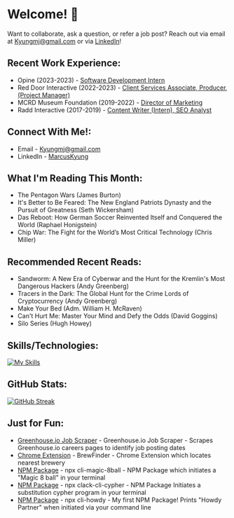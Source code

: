 # Welcome!  👋

Want to collaborate, ask a question, or refer a job post? Reach out via email at Kyungmj@gmail.com or via [LinkedIn](https://www.linkedin.com/in/marcuskyung/)!

## Recent Work Experience:
- Opine (2023-2023) - [Software Development Intern](https://www.linkedin.com/in/marcuskyung/)<br>
- Red Door Interactive (2022-2023) - [Client Services Associate, Producer, (Project Manager)](https://www.linkedin.com/in/marcuskyung/)<br>
- MCRD Museum Foundation (2019-2022) - [Director of Marketing](https://www.linkedin.com/in/marcuskyung/)<br>
- Radd Interactive (2017-2019) - [Content Writer (Intern), SEO Analyst](https://www.linkedin.com/in/marcuskyung/)<br>

## Connect With Me!:
- Email - Kyungmj@gmail.com<br>
- LinkedIn - [MarcusKyung](https://www.linkedin.com/in/marcuskyung/)<br>

## What I'm Reading This Month:
- The Pentagon Wars (James Burton)
- It's Better to Be Feared: The New England Patriots Dynasty and the Pursuit of Greatness (Seth Wickersham)
- Das Reboot: How German Soccer Reinvented Itself and Conquered the World (Raphael Honigstein)
- Chip War: The Fight for the World’s Most Critical Technology (Chris Miller)

## Recommended Recent Reads:
- Sandworm: A New Era of Cyberwar and the Hunt for the Kremlin's Most Dangerous Hackers (Andy Greenberg) 
- Tracers in the Dark: The Global Hunt for the Crime Lords of Cryptocurrency (Andy Greenberg) 
- Make Your Bed (Adm. William H. McRaven)  
- Can't Hurt Me: Master Your Mind and Defy the Odds (David Goggins)
- Silo Series (Hugh Howey)

## Skills/Technologies: 
[![My Skills](https://skillicons.dev/icons?i=js,ts,html,css,react,electron,next,cs,bootstrap,materialui,git,github,sass,dotnet,firebase,jest,python,selenium,webpack,mysql,postman,vite,&perline=9)](https://skillicons.dev)


## GitHub Stats: 
[![GitHub Streak](https://streak-stats.demolab.com/?user=MarcusKyung&theme=dark)](https://git.io/streak-stats)

## Just for Fun: 
- [Greenhouse.io Job Scraper](https://github.com/MarcusKyung/greenhouse.io-scraper) - Greenhouse.io Job Scraper - Scrapes Greenhouse.io careers pages to identify job posting dates
- [Chrome Extension](https://chrome.google.com/webstore/detail/brewfinder/fkpeaflfbnlccciohmbeejiihnmkkcjm) - BrewFinder - Chrome Extension which locates nearest brewery
- [NPM Package](https://www.npmjs.com/package/cli-magic-8ball) - npx cli-magic-8ball - NPM Package which initiates a "Magic 8 ball" in your terminal<br>
- [NPM Package](https://www.npmjs.com/package/cli-clack-cypher) - npx clack-cli-cypher - NPM Package Initiates a substitution cypher program in your terminal<br>
- [NPM Package](https://www.npmjs.com/package/cli-howdy) - npx cli-howdy - My first NPM Package! Prints "Howdy Partner" when initiated via your command line<br>
